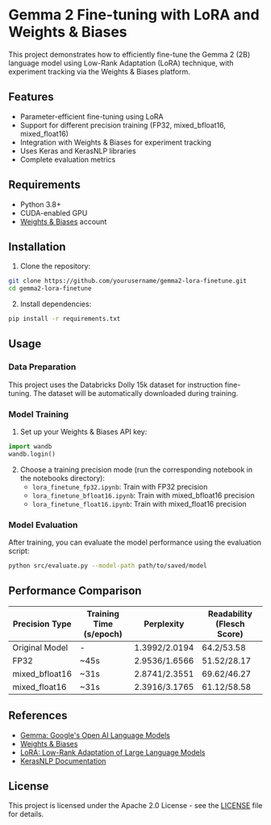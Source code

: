 # Gemma 2 Fine-tuning with LoRA and Weights & Biases

This project demonstrates how to efficiently fine-tune the Gemma 2 (2B) language model using Low-Rank Adaptation (LoRA) technique, with experiment tracking via the Weights & Biases platform.

## Features

- Parameter-efficient fine-tuning using LoRA
- Support for different precision training (FP32, mixed_bfloat16, mixed_float16)
- Integration with Weights & Biases for experiment tracking
- Uses Keras and KerasNLP libraries
- Complete evaluation metrics

## Requirements

- Python 3.8+
- CUDA-enabled GPU
- [Weights & Biases](https://wandb.ai/) account

## Installation

1. Clone the repository:
```bash
git clone https://github.com/yourusername/gemma2-lora-finetune.git
cd gemma2-lora-finetune
```

2. Install dependencies:
```bash
pip install -r requirements.txt
```

## Usage

### Data Preparation

This project uses the Databricks Dolly 15k dataset for instruction fine-tuning. The dataset will be automatically downloaded during training.

### Model Training

1. Set up your Weights & Biases API key:
```python
import wandb
wandb.login()
```

2. Choose a training precision mode (run the corresponding notebook in the notebooks directory):
   - `lora_finetune_fp32.ipynb`: Train with FP32 precision
   - `lora_finetune_bfloat16.ipynb`: Train with mixed_bfloat16 precision
   - `lora_finetune_float16.ipynb`: Train with mixed_float16 precision

### Model Evaluation

After training, you can evaluate the model performance using the evaluation script:
```bash
python src/evaluate.py --model-path path/to/saved/model
```

## Performance Comparison

| Precision Type | Training Time (s/epoch) | Perplexity | Readability (Flesch Score) |
|----------|-------------|------------|------------------------|
| Original Model | - | 1.3992/2.0194 | 64.2/53.58 |
| FP32 | ~45s | 2.9536/1.6566 | 51.52/28.17 |
| mixed_bfloat16 | ~31s | 2.8741/2.3551 | 69.62/46.27 |
| mixed_float16 | ~31s | 2.3916/3.1765 | 61.12/58.58 |

## References

- [Gemma: Google's Open AI Language Models](https://blog.google/technology/developers/gemma-open-models/)
- [Weights & Biases](https://wandb.ai/)
- [LoRA: Low-Rank Adaptation of Large Language Models](https://arxiv.org/abs/2106.09685)
- [KerasNLP Documentation](https://keras.io/keras_nlp/)

## License

This project is licensed under the Apache 2.0 License - see the [LICENSE](LICENSE) file for details.